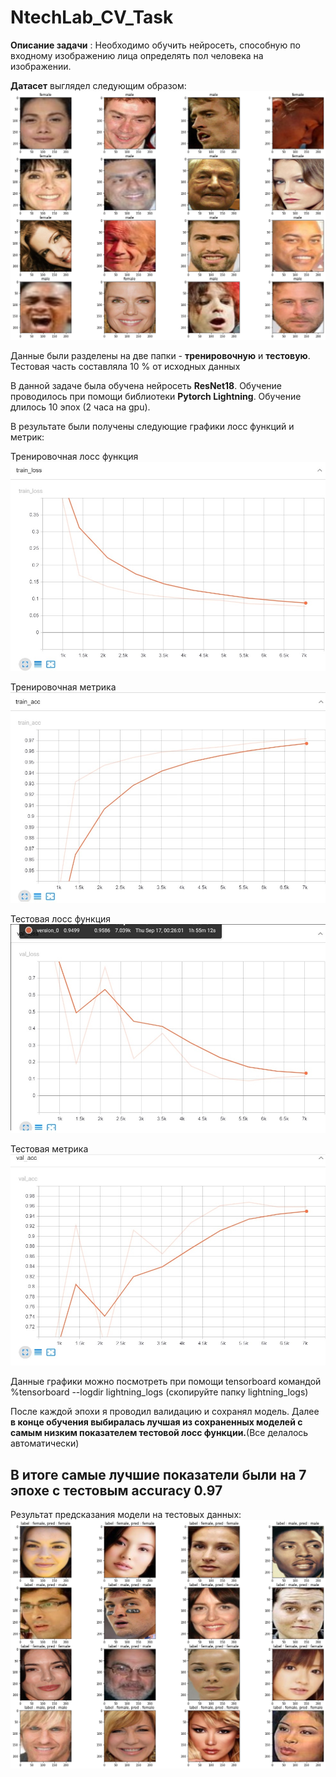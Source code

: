 # NtechLab_CV_Task

**Описание задачи** : Необходимо обучить нейросеть, способную по входному изображению лица определять пол человека на изображении.

**Датасет** выглядел следующим образом:
![data](Task2/imgs/look_at_batch.png)

Данные были разделены на две папки - **тренировочную** и **тестовую**. Тестовая часть составляла 10 % от исходных данных

В данной задаче была обучена нейросеть **ResNet18**. Обучение проводилось при помощи библиотеки **Pytorch Lightning**. Обучение длилось 10 эпох (2 часа на gpu).

В результате были получены следующие графики лосс функций и метрик:

Тренировочная лосс функция
![train_loss_0](Task2/imgs/train_loss_0.jpg)

Тренировочная метрика
![train_acc_0](Task2/imgs/train_acc_0.jpg)

Тестовая лосс функция
![val_loss_0](Task2/imgs/val_loss_0.jpg)

Тестовая метрика
![val_acc_0](Task2/imgs/val_acc_0.jpg)

Данные графики можно посмотреть при помощи tensorboard командой %tensorboard --logdir lightning_logs (скопируйте папку lightning_logs)

После каждой эпохи я проводил валидацию и сохранял модель. Далее **в конце обучения выбиралась лучшая из сохраненных моделей с самым низким показателем тестовой лосс функции.**(Все делалось автоматически)

## В итоге самые лучшие показатели были на 7 эпохе с тестовым accuracy 0.97

Результат предсказания модели на тестовых данных:
![data](Task2/imgs/predict_batch.png)
